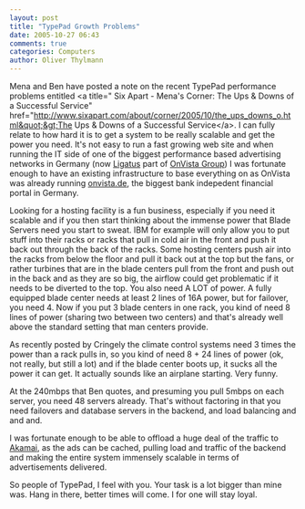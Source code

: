 ```yaml
---
layout: post
title: "TypePad Growth Problems"
date: 2005-10-27 06:43
comments: true
categories: Computers
author: Oliver Thylmann
---
```



Mena and Ben have posted a note on the recent TypePad performance problems entitled &lt;a title=&quot; Six Apart - Mena's Corner: The Ups &amp; Downs of a Successful Service&quot; href=&quot;http://www.sixapart.com/about/corner/2005/10/the_ups_downs_o.html&quot;&gt;The Ups &amp; Downs of a Successful Service&lt;/a&gt;. I can fully relate to how hard it is to get a system to be really scalable and get the power you need. It's not easy to run a fast growing web site and when running the IT side of one of the biggest performance based advertising networks in Germany (now [Ligatus](http://www.ligatus.de/) part of [OnVista Group](http://www.onvista-group.de/)) I was fortunate enough to have an existing infrastructure to base everything on as OnVista was already running [onvista.de](http://onvista.de), the biggest bank indepedent financial portal in Germany.

Looking for a hosting facility is a fun business, especially if you need it scalable and if you then start thinking about the immense power that Blade Servers need you start to sweat. IBM for example will only allow you to put stuff into their racks or racks that pull in cold air in the front and push it back out through the back of the racks. Some hosting centers push air into the racks from below the floor and pull it back out at the top but the fans, or rather turbines that are in the blade centers pull from the front and push out in the back and as they are so big, the airflow could get problematic if it needs to be diverted to the top. You also need A LOT of power. A fully equipped blade center needs at least 2 lines of 16A power, but for failover, you need 4. Now if you put 3 blade centers in one rack, you kind of need 8 lines of power (sharing two between two centers) and that's already well above the standard setting that man centers provide.

As recently posted by Cringely the climate control systems need 3 times the power than a rack pulls in, so you kind of need 8 + 24 lines of power (ok, not really, but still a lot) and if the blade center boots up, it sucks all the power it can get. It actually sounds like an airplane starting. Very funny.

At the 240mbps that Ben quotes, and presuming you pull 5mbps on each server, you need 48 servers already. That's without factoring in that you need failovers and database servers in the backend, and load balancing and and and.

I was fortunate enough to be able to offload a huge deal of the traffic to [Akamai](http://www.akamai.com/), as the ads can be cached, pulling load and traffic of the backend and making the entire system immensely scalable in terms of advertisements delivered.

So people of TypePad, I feel with you. Your task is a lot bigger than mine was. Hang in there, better times will come. I for one will stay loyal.

